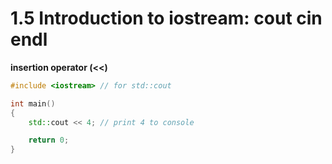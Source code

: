 # 1.5 Introduction to iostream: cout cin endl

**insertion operator (<<)**

```cpp
#include <iostream> // for std::cout

int main()
{
    std::cout << 4; // print 4 to console

    return 0;
}
```